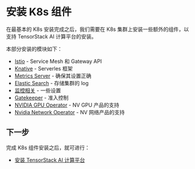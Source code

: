 # 安装 K8s 组件

在最基本的 K8s 安装完成之后，我们需要在 K8s 集群上安装一些额外的组件，以支持 TensorStack AI 计算平台的安装。

本部分安装的模块如下：

- [Istio](./istio.md) - Service Mesh 和 Gateway API
- [Knative](./knative.md) - Serverles 框架
- [Metrics Server](./metrics-server.md) - 确保其设置正确
- [Elastic Search](./elastic-search.md) - 存储集群的 log
- [监控相关](./monitoring.md) - 一些设置
- [Gatekeeper](./gatekeeper.md) - 准入控制
- [NVIDIA GPU Operator](./nvidia-gpu-operator.md) - NV GPU 产品的支持
- [Nvidia Network Operator](./nvidia-network-operator.md) - NV 网络产品的支持


## 下一步

完成 K8s 组件安装之后，就可进行：

- [安装 TensorStack AI 计算平台](../products/index.md)